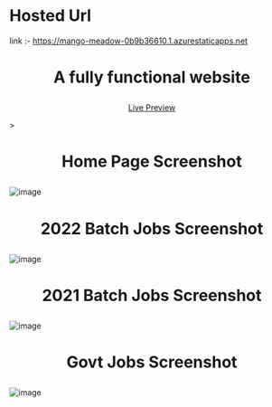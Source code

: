 # Hosted Url

 link :- https://mango-meadow-0b9b36610.1.azurestaticapps.net
<h1><p align="center">
A fully functional website
</p>
</h1>

<p align="center"><a href="https://mango-meadow-0b9b36610.1.azurestaticapps.net/">Live Preview</a></p>
>
<h1><p align="center">
Home Page Screenshot
</p>
</h1>


![image](https://user-images.githubusercontent.com/85401407/168434535-5bfb33cf-12ff-43d6-b4f9-5ffd1e068923.png)


<h1><p align="center">
2022 Batch Jobs Screenshot
</p>
</h1>

![image](https://user-images.githubusercontent.com/85401407/168435481-2e75d33c-cb73-4f52-b3a0-30dd0f81674e.png)


<h1><p align="center">
2021 Batch Jobs Screenshot
</p>
</h1>

![image](https://user-images.githubusercontent.com/85401407/168435779-38558ead-0edc-4517-88d2-cc9b6c40d91e.png)

<h1><p align="center">
Govt Jobs Screenshot
</p>
</h1>

![image](https://user-images.githubusercontent.com/85401407/168436015-64968c79-5f2c-4355-9690-0f3342bf0aa1.png)

